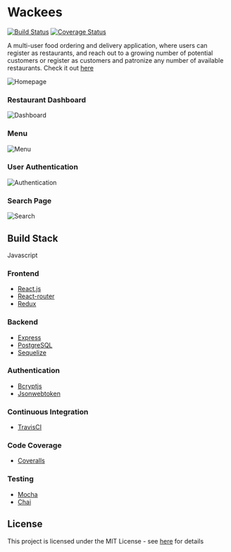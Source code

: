 # Wackees
[![Build Status](https://travis-ci.org/MlkMahmud/Wackees.svg?branch=ci)](https://travis-ci.org/MlkMahmud/Wackees) [![Coverage Status](https://coveralls.io/repos/github/MlkMahmud/Wackees/badge.svg?branch=ci)](https://coveralls.io/github/MlkMahmud/Wackees?branch=ci)

A multi-user food ordering and delivery application, where users can register as restaurants, and reach out to a growing number of potential customers or register as customers and patronize any number of available restaurants. Check it out [here](https://wackees.herokuapp.com)

![Homepage](https://res.cloudinary.com/mlkmahmud/image/upload/v1566142910/Screenshot_71_e6ivhu.png)

### Restaurant Dashboard

![Dashboard](https://res.cloudinary.com/mlkmahmud/image/upload/v1566142996/Screenshot_72_uygm99.png)


### Menu
![Menu](https://res.cloudinary.com/mlkmahmud/image/upload/v1566223208/Screenshot_76_cu6qvf.png)

### User Authentication

![Authentication](https://res.cloudinary.com/mlkmahmud/image/upload/v1566224359/Screenshot_78_aahrlj.png)

### Search Page

![Search](https://res.cloudinary.com/mlkmahmud/image/upload/v1566224197/Screenshot_77_mf6fek.png)

## Build Stack
Javascript

### Frontend
- [React.js](https://reactjs.org/)
- [React-router](https://github.com/ReactTraining/react-router)
- [Redux](https://redux.js.org/)

### Backend
- [Express](https://expressjs.com/)
- [PostgreSQL](https://www.postgresql.org/)
- [Sequelize](https://sequelize.org/)

### Authentication
- [Bcryptjs](https://github.com/dcodeIO/bcrypt.js/)
- [Jsonwebtoken](https://github.com/auth0/node-jsonwebtoken#readme)

### Continuous Integration
- [TravisCI](https://travis-ci.org)

### Code Coverage
- [Coveralls](https://coveralls.io/)

### Testing
- [Mocha](https://mochajs.org/)
- [Chai](https://www.chaijs.com/)


## License
This project is licensed under the MIT License - see [here](https://opensource.org/licenses/MIT) for details
